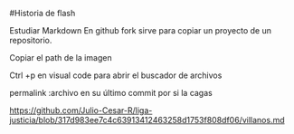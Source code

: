 #Historia de flash

Estudiar Markdown
En github fork sirve para copiar un proyecto de un repositorio.

Copiar el path de la imagen

Ctrl +p en visual code para abrir el buscador de archivos

permalink :archivo en su último commit por si la cagas

https://github.com/Julio-Cesar-R/liga-justicia/blob/317d983ee7c4c63913412463258d1753f808df06/villanos.md

